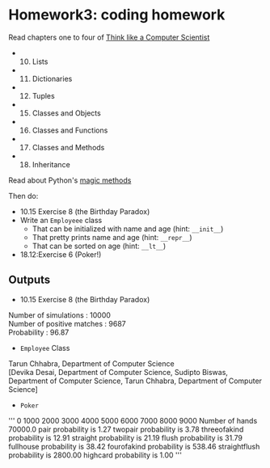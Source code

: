 # Homework3: coding homework 

Read chapters one to four of [Think like a Computer Scientist](http://www.greenteapress.com/thinkpython/html/index.html)

+ 10. Lists
+ 11. Dictionaries
+ 12. Tuples
+ 15. Classes and Objects
+ 16. Classes and Functions
+ 17. Classes and Methods
+ 18. Inheritance

Read about Python's [magic methods](http://www.rafekettler.com/magicmethods.html)

Then do:

+ 10.15 Exercise 8 (the Birthday Paradox)
+ Write an `Employeee` class
     + That can be initialized with name and age (hint: `__init__`)
     + That pretty prints name and age (hint: `__repr__`)
	 + That can be sorted on age (hint: `__lt__`)
+ 18.12:Exercise 6 (Poker!) 

## Outputs
+ 10.15 Exercise 8 (the Birthday Paradox)

Number of simulations : 10000<br/>
Number of positive matches : 9687<br/>
Probability : 96.87<br/>

+ `Employee` Class

Tarun Chhabra, Department of Computer Science<br/>
[Devika Desai, Department of Computer Science, Sudipto Biswas, Department of Computer Science, Tarun Chhabra, Department of Computer Science]<br/>
+ `Poker` 

'''
0
1000
2000
3000
4000
5000
6000
7000
8000
9000
Number of hands 70000.0
pair probability is 1.27
twopair probability is 3.78
threeofakind probability is 12.91
straight probability is 21.19
flush probability is 31.79
fullhouse probability is 38.42
fourofakind probability is 538.46
straightflush probability is 2800.00
highcard probability is 1.00
'''